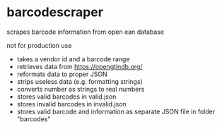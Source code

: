 # barcodescraper
scrapes barcode information from open ean database

 not for production use
- takes a vendor id and a barcode range
- retrieves data from https://opengtindb.org/
- reformats data to proper JSON
- strips useless data (e.g. formatting strings)
- converts number as strings to real numbers
- stores valid barcodes in valid.json
- stores invalid barcodes in invalid.json
- stores valid barcode and information as separate JSON file in folder "barcodes"
